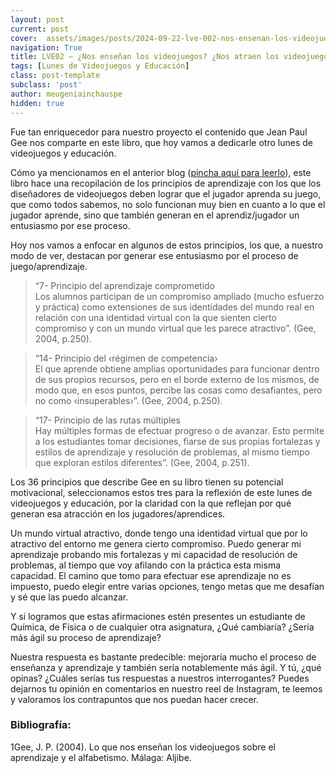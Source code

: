 ```yaml
---
layout: post
current: post
cover:  assets/images/posts/2024-09-22-lve-002-nos-ensenan-los-videojuegos.jpg
navigation: True
title: LVE02 – ¿Nos enseñan los videojuegos? ¿Nos atraen los videojuegos?
tags: [Lunes de Videojuegos y Educación]
class: post-template
subclass: 'post'
author: meugeniainchauspe
hidden: true
---
```

Fue tan enriquecedor para nuestro proyecto el contenido que Jean Paul Gee nos comparte en este libro, que hoy vamos a dedicarle otro lunes de videojuegos y educación.

Cómo ya mencionamos en el anterior blog ([pincha aquí para leerlo](lve-001-videojuegos-para-aprender)), este libro hace una recopilación de los principios de aprendizaje con los que los diseñadores de videojuegos deben lograr que el jugador aprenda su juego, que como todos sabemos, no solo funcionan muy bien en cuanto a lo que el jugador aprende, sino que también generan en el aprendiz/jugador un entusiasmo por ese proceso.

Hoy nos vamos a enfocar en algunos de estos principios, los que, a nuestro modo de ver, destacan por generar ese entusiasmo por el proceso de juego/aprendizaje.

> “7- Principio del aprendizaje comprometido\
Los alumnos participan de un compromiso ampliado (mucho esfuerzo y práctica) como extensiones de sus identidades del mundo real en relación con una identidad virtual con la que sienten cierto compromiso y con un mundo virtual que les parece atractivo”. (Gee, 2004, p.250).

> “14- Principio del ‹régimen de competencia›\
El que aprende obtiene amplias oportunidades para funcionar dentro de sus propios recursos, pero en el borde externo de los mismos, de modo que, en esos puntos, percibe las cosas como desafiantes, pero no como ‹insuperables›”. (Gee, 2004, p.250).

> “17- Principio de las rutas múltiples\
Hay múltiples formas de efectuar progreso o de avanzar. Esto permite a los estudiantes tomar decisiones, fiarse de sus propias fortalezas y estilos de aprendizaje y resolución de problemas, al mismo tiempo que exploran estilos diferentes”. (Gee, 2004, p.251).

Los 36 principios que describe Gee en su libro tienen su potencial motivacional, seleccionamos estos tres para la reflexión de este lunes de videojuegos y educación, por la claridad con la que reflejan por qué generan esa atracción en los jugadores/aprendices.

Un mundo virtual atractivo, donde tengo una identidad virtual que por lo atractivo del entorno me genera cierto compromiso. Puedo generar mi aprendizaje probando mis fortalezas y mi capacidad de resolución de problemas, al tiempo que voy afilando con la práctica esta misma capacidad. El camino que tomo para efectuar ese aprendizaje no es impuesto, puedo elegir entre varias opciones, tengo metas que me desafían y sé que las puedo alcanzar. 

Y si logramos que estas afirmaciones estén presentes un estudiante de Química, de Física o de cualquier otra asignatura, ¿Qué cambiaría? ¿Sería más ágil su proceso de aprendizaje?

Nuestra respuesta es bastante predecible: mejoraría mucho el proceso de enseñanza y aprendizaje y también sería notablemente más ágil. Y tú, ¿qué opinas? ¿Cuáles serías tus respuestas a nuestros interrogantes? Puedes dejarnos tu opinión en comentarios en nuestro reel de Instagram, te leemos y valoramos los contrapuntos que nos puedan hacer crecer.

### Bibliografía:
1Gee, J. P. (2004). Lo que nos enseñan los videojuegos sobre el aprendizaje y el alfabetismo. Málaga: Aljibe.